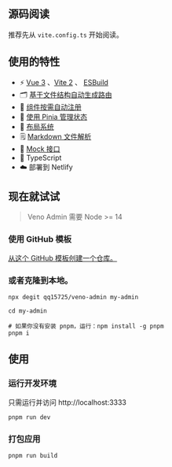 ## 源码阅读

推荐先从 `vite.config.ts` 开始阅读。

## 使用的特性

- ⚡️ [Vue 3](https://github.com/vuejs/vue-next) 、[Vite 2](https://github.com/vitejs/vite) 、 [ESBuild](https://github.com/evanw/esbuild)
- 🗂 [基于文件结构自动生成路由](https://github.com/qq15725/veno-admin/blob/master/src/pages)
- 👣 [组件按需自动注册](https://github.com/qq15725/veno-admin/blob/master/src/components)
- 🍍 [使用 Pinia 管理状态](https://pinia.esm.dev) 
- 📑 [布局系统](https://github.com/qq15725/veno-admin/blob/master/src/layouts)
- 🗒 [Markdown 文件解析](https://github.com/qq15725/veno-ui/tree/master/packages/vite-plugin-markdown)
- 🐔 [Mock 接口](https://github.com/vbenjs/vite-plugin-mock)
- 🦾 TypeScript
- ☁️ 部署到 Netlify

## 现在就试试

> Veno Admin 需要 Node >= 14

### 使用 GitHub 模板

[从这个 GitHub 模板创建一个仓库。](https://github.com/qq15725/veno-admin/generate)

### 或者克隆到本地。

```shell
npx degit qq15725/veno-admin my-admin

cd my-admin

# 如果你没有安装 pnpm，运行：npm install -g pnpm
pnpm i
```

## 使用

### 运行开发环境

只需运行并访问 http://localhost:3333

```bash
pnpm run dev
```

### 打包应用

```bash
pnpm run build
```
